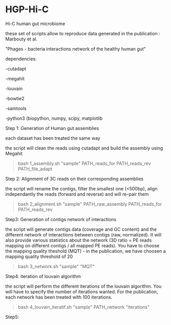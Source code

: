 # HGP-Hi-C
Hi-C human gut microbiome

these set of scripts allow to reproduce data generated in the publication : Marbouty et al.

"Phages - bacteria interactions network of the healthy human gut"

dependencies:

-cutadapt

-megahit

-louvain

-bowtie2

-samtools

-python3 (biopython, numpy, scipy, matplotlib


Step 1: Generation of Human gut assemblies

each dataset has been treated the same way

the script will clean the reads using cutadapt and build the assembly using Megahit

> bash 1_assembly.sh "sample" PATH_reads_for PATH_reads_rev PATH_file_adapt 

Step 2: Alignment of 3C reads on their corresponding assemblies

the script will rename the contigs, filter the smallest one (<500bp), align independantly the reads (forward and reverse) and will re-pair them

> bash 2_alignment.sh "sample" PATH_raw_assembly PATH_reads_for PATH_reads_rev

Step3: Generation of contigs network of interactions

the script will generate contigs data (coverage and GC content) and the different network of interactions between contigs (raw, normalized). It will also provide various statistics about the network (3D ratio = PE reads mapping on different contigs / all mapped PE reads).
You have to choose the mapping quality theshold (MQT) - in the publication, we have choosen a mapping quality threshold of 20

> bash 3_network.sh "sample" "MQT"

Step4: iteration of louvain algorithm

the script will perform the different iterations of the louvain algorithm. You will have to specify the number of iterations wanted. For the publication, each network has been treated with 100 iterations.

> bash 4_louvain_iteratif.sh "sample" PATH_network "iterations"

Step5: 
